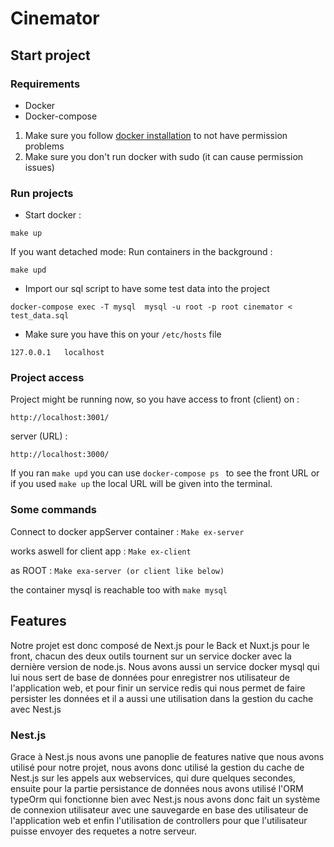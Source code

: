 
# Cinemator

## Start project
### Requirements
- Docker
- Docker-compose

1. Make sure you follow [docker installation](https://docs.docker.com/engine/install/linux-postinstall/) to not have permission problems
2. Make sure you don't run docker with sudo (it can cause permission issues)

### Run projects
- Start docker : 
```
make up
```

If you want detached mode: Run containers in the background :
```
make upd
```

- Import our sql script to have some test data into the project

```
docker-compose exec -T mysql  mysql -u root -p root cinemator < test_data.sql
```

- Make sure you have this on your ```/etc/hosts``` file


```
127.0.0.1	localhost
```

### Project access
Project might be running now, so you have access to front (client) on :
```
http://localhost:3001/
```
server (URL) : 
```
http://localhost:3000/
```

If you ran ``` make upd ``` you can use  ```docker-compose ps ``` to see the front URL
or if you used ```make up``` the local URL will be given into the terminal.

### Some commands
Connect to docker appServer container : 
```Make ex-server```

works aswell for client app :
```Make ex-client```

as ROOT :
```Make exa-server (or client like below)```

the container mysql is reachable too with 
```make mysql```

## Features

Notre projet est donc composé de Next.js pour le Back et Nuxt.js pour le front,
chacun des deux outils tournent sur un service docker avec la dernière version de node.js.
Nous avons aussi un service docker mysql qui lui nous sert de base de données pour enregistrer nos utilisateur de
l'application web, et pour finir un service redis qui nous permet de faire persister les données et il a aussi 
une utilisation dans la gestion du cache avec Nest.js


### Nest.js 
Grace à Nest.js nous avons une panoplie de features native que nous avons utilisé pour notre projet,
nous avons donc utilisé la gestion du cache de Nest.js sur les appels aux webservices, qui dure quelques secondes,
ensuite pour la partie persistance de données nous avons utilisé l'ORM typeOrm qui fonctionne bien avec Nest.js
nous avons donc fait un système de connexion utilisateur avec une sauvegarde en base des utilisateur de l'application web
et enfin l'utilisation de controllers pour que l'utilisateur puisse envoyer des requetes a notre serveur. 
